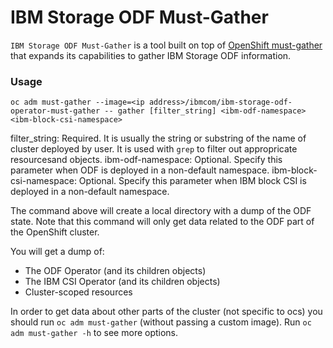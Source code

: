 IBM Storage ODF Must-Gather
=================

`IBM Storage ODF Must-Gather` is a tool built on top of [OpenShift must-gather](https://github.com/openshift/must-gather)
that expands its capabilities to gather IBM Storage ODF information.

### Usage
```
oc adm must-gather --image=<ip address>/ibmcom/ibm-storage-odf-operator-must-gather -- gather [filter_string] <ibm-odf-namespace> <ibm-block-csi-namespace>
```

filter_string:
    Required. It is usually the string or substring of the name of cluster deployed by user.
    It is used with `grep` to filter out appropricate resourcesand objects.
ibm-odf-namespace:
    Optional. Specify this parameter when ODF is deployed in a non-default namespace.
ibm-block-csi-namespace:
    Optional. Specify this parameter when IBM block CSI is deployed in a non-default namespace.

The command above will create a local directory with a dump of the ODF state.
Note that this command will only get data related to the ODF part of the OpenShift cluster.

You will get a dump of:
- The ODF Operator (and its children objects)
- The IBM CSI Operator (and its children objects)
- Cluster-scoped resources

In order to get data about other parts of the cluster (not specific to ocs) you should
run `oc adm must-gather` (without passing a custom image). Run `oc adm must-gather -h` to see more options.


